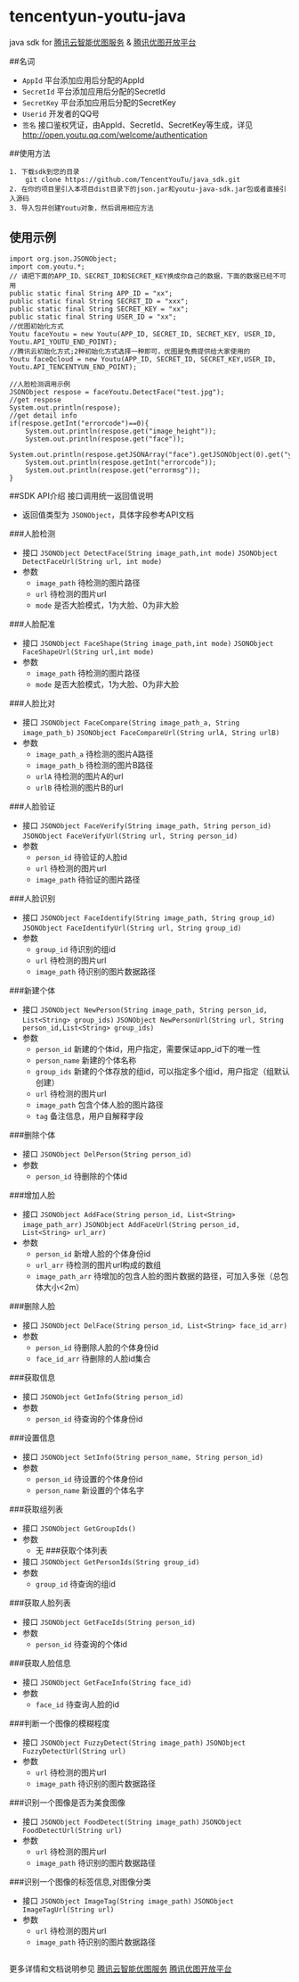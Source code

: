 # tencentyun-youtu-java

java sdk for [腾讯云智能优图服务](http://www.qcloud.com/product/fr.html) & [腾讯优图开放平台](http://open.youtu.qq.com)

##名词

- `AppId` 平台添加应用后分配的AppId
- `SecretId` 平台添加应用后分配的SecretId
- `SecretKey` 平台添加应用后分配的SecretKey
- `Userid` 开发者的QQ号
- `签名` 接口鉴权凭证，由AppId、SecretId、SecretKey等生成，详见<http://open.youtu.qq.com/welcome/authentication>

##使用方法
```
1. 下载sdk到您的目录
	git clone https://github.com/TencentYouTu/java_sdk.git
2. 在你的项目里引入本项目dist目录下的json.jar和youtu-java-sdk.jar包或者直接引入源码
3. 导入包并创建Youtu对象，然后调用相应方法
```

## 使用示例
```
import org.json.JSONObject;
import com.youtu.*; 
// 请把下面的APP_ID、SECRET_ID和SECRET_KEY换成你自己的数据，下面的数据已经不可用
public static final String APP_ID = "xx";
public static final String SECRET_ID = "xxx";
public static final String SECRET_KEY = "xx";
public static final String USER_ID = "xx";
//优图初始化方式
Youtu faceYoutu = new Youtu(APP_ID, SECRET_ID, SECRET_KEY, USER_ID, Youtu.API_YOUTU_END_POINT);
//腾讯云初始化方式;2种初始化方式选择一种即可，优图是免费提供给大家使用的
Youtu faceQcloud = new Youtu(APP_ID, SECRET_ID, SECRET_KEY,USER_ID, Youtu.API_TENCENTYUN_END_POINT);

//人脸检测调用示例
JSONObject respose = faceYoutu.DetectFace("test.jpg");
//get respose 
System.out.println(respose);
//get detail info
if(respose.getInt("errorcode")==0){
    System.out.println(respose.get("image_height"));
    System.out.println(respose.get("face"));
    System.out.println(respose.getJSONArray("face").getJSONObject(0).get("yaw"));
    System.out.println(respose.getInt("errorcode"));
    System.out.println(respose.get("errormsg"));
}
```



##SDK API介绍
接口调用统一返回值说明
- 返回值类型为 `JSONObject`，具体字段参考API文档

###人脸检测
- 接口
`JSONObject DetectFace(String image_path,int mode)`
`JSONObject DetectFaceUrl(String url, int mode)`
- 参数
	- `image_path` 待检测的图片路径
	- `url` 待检测的图片url
	-  `mode` 是否大脸模式，1为大脸、0为非大脸

###人脸配准
- 接口
`JSONObject FaceShape(String image_path,int mode)`
`JSONObject FaceShapeUrl(String url,int mode)`
- 参数
	- `image_path` 待检测的图片路径
	- `mode` 是否大脸模式，1为大脸、0为非大脸

###人脸比对
- 接口
`JSONObject FaceCompare(String image_path_a, String image_path_b)`
`JSONObject FaceCompareUrl(String urlA, String urlB)`
- 参数
	- `image_path_a` 待检测的图片A路径
	- `image_path_b` 待检测的图片B路径
	- `urlA` 待检测的图片A的url
	- `urlB` 待检测的图片B的url

###人脸验证
- 接口
`JSONObject FaceVerify(String image_path, String person_id)`
`JSONObject FaceVerifyUrl(String url, String person_id)`
- 参数
	- `person_id` 待验证的人脸id
	- `url` 待检测的图片url
	- `image_path` 待验证的图片路径

###人脸识别
- 接口
`JSONObject FaceIdentify(String image_path, String group_id)`
`JSONObject FaceIdentifyUrl(String url, String group_id)`
- 参数
	- `group_id` 待识别的组id
	- `url` 待检测的图片url
	- `image_path` 待识别的图片数据路径

###新建个体
- 接口
        `JSONObject NewPerson(String image_path, String person_id, List<String> group_ids)`
        `JSONObject NewPersonUrl(String url, String person_id,List<String> group_ids)`
- 参数
	- `person_id` 新建的个体id，用户指定，需要保证app_id下的唯一性
	- `person_name` 新建的个体名称
	- `group_ids` 新建的个体存放的组id，可以指定多个组id，用户指定（组默认创建）
	- `url` 待检测的图片url
	- `image_path` 包含个体人脸的图片路径
	- `tag` 备注信息，用户自解释字段

###删除个体
- 接口
`JSONObject DelPerson(String person_id)`
- 参数
	- `person_id` 待删除的个体id

###增加人脸
- 接口
`JSONObject AddFace(String person_id, List<String> image_path_arr)`
`JSONObject AddFaceUrl(String person_id, List<String> url_arr)`
- 参数
	- `person_id` 新增人脸的个体身份id
	- `url_arr` 待检测的图片url构成的数组
	- `image_path_arr` 待增加的包含人脸的图片数据的路径，可加入多张（总包体大小<2m）

###删除人脸
- 接口
`JSONObject DelFace(String person_id, List<String> face_id_arr)`
- 参数
	- `person_id` 待删除人脸的个体身份id
	- `face_id_arr` 待删除的人脸id集合

###获取信息
- 接口
`JSONObject GetInfo(String person_id)`
- 参数
	- `person_id` 待查询的个体身份id

###设置信息
- 接口
`JSONObject SetInfo(String person_name, String person_id)`
- 参数
	- `person_id` 待设置的个体身份id
	- `person_name` 新设置的个体名字

###获取组列表
- 接口
`JSONObject GetGroupIds()`
- 参数
	- 无
###获取个体列表
- 接口
`JSONObject GetPersonIds(String group_id)`
- 参数
	- `group_id` 待查询的组id

###获取人脸列表
- 接口
`JSONObject GetFaceIds(String person_id)`
- 参数
	- `person_id` 待查询的个体id

###获取人脸信息
- 接口
`JSONObject GetFaceInfo(String face_id)`
- 参数
	- `face_id` 待查询人脸的id

###判断一个图像的模糊程度
- 接口
`JSONObject FuzzyDetect(String image_path)`
`JSONObject FuzzyDetectUrl(String url)`
- 参数
	- `url` 待检测的图片url
	- `image_path` 待识别的图片数据路径

###识别一个图像是否为美食图像
- 接口
`JSONObject FoodDetect(String image_path)`
`JSONObject FoodDetectUrl(String url)`
- 参数
	- `url` 待检测的图片url
	- `image_path` 待识别的图片数据路径

###识别一个图像的标签信息,对图像分类
- 接口
`JSONObject ImageTag(String image_path)`
`JSONObject ImageTagUrl(String url)`
- 参数
	- `url` 待检测的图片url
	- `image_path` 待识别的图片数据路径

```
```
更多详情和文档说明参见
[腾讯云智能优图服务](http://www.qcloud.com/product/fr.html)
[腾讯优图开放平台](http://open.youtu.qq.com)
